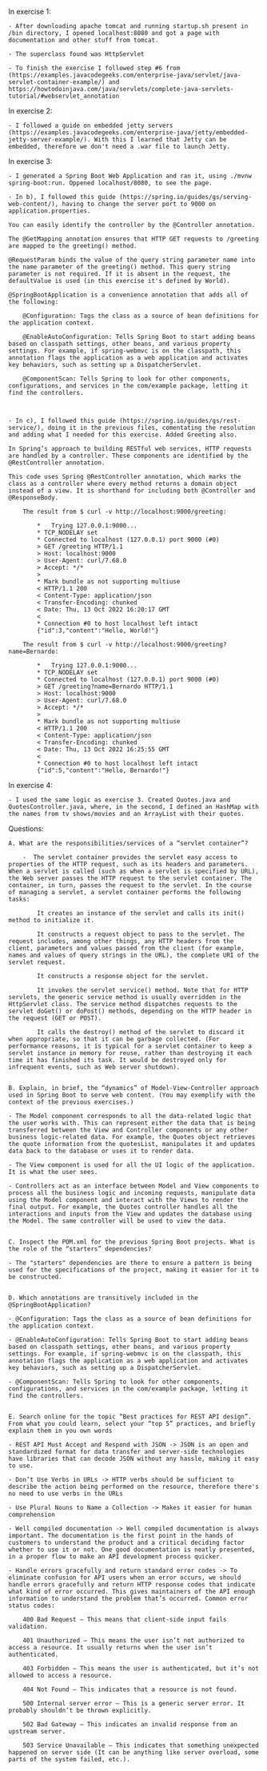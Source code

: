 In exercise 1:
    
    - After downloading apache tomcat and running startup.sh present in /bin directory, I opened localhost:8080 and got a page with documentation and other stuff from tomcat.

    - The superclass found was HttpServlet
    
    - To finish the exercise I followed step #6 from (https://examples.javacodegeeks.com/enterprise-java/servlet/java-servlet-container-example/) and  https://howtodoinjava.com/java/servlets/complete-java-servlets-tutorial/#webservlet_annotation
   
In exercise 2:

    - I followed a guide on embedded jetty servers (https://examples.javacodegeeks.com/enterprise-java/jetty/embedded-jetty-server-example/). With this I learned that Jetty can be embedded, therefore we don't need a .war file to launch Jetty. 

In exercise 3:

    - I generated a Spring Boot Web Application and ran it, using ./mvnw spring-boot:run. Oppened localhost/8080, to see the page.

    - In b), I followed this guide (https://spring.io/guides/gs/serving-web-content/), having to change the server port to 9000 on application.properties.
    
    You can easily identify the controller by the @Controller annotation. 
    
    The @GetMapping annotation ensures that HTTP GET requests to /greeting are mapped to the greeting() method.
    
    @RequestParam binds the value of the query string parameter name into the name parameter of the greeting() method. This query string parameter is not required. If it is absent in the request, the defaultValue is used (in this exercise it's defined by World).
    
    @SpringBootApplication is a convenience annotation that adds all of the following:

        @Configuration: Tags the class as a source of bean definitions for the application context.

        @EnableAutoConfiguration: Tells Spring Boot to start adding beans based on classpath settings, other beans, and various property settings. For example, if spring-webmvc is on the classpath, this annotation flags the application as a web application and activates key behaviors, such as setting up a DispatcherServlet.

        @ComponentScan: Tells Spring to look for other components, configurations, and services in the com/example package, letting it find the controllers.



    - In c), I followed this guide (https://spring.io/guides/gs/rest-service/), doing it in the previous files, comentating the resolution and adding what I needed for this exercise. Added Greeting also.

    In Spring’s approach to building RESTful web services, HTTP requests are handled by a controller. These components are identified by the @RestController annotation.

    This code uses Spring @RestController annotation, which marks the class as a controller where every method returns a domain object instead of a view. It is shorthand for including both @Controller and @ResponseBody.

        The result from $ curl -v http://localhost:9000/greeting:

            *   Trying 127.0.0.1:9000...
            * TCP_NODELAY set
            * Connected to localhost (127.0.0.1) port 9000 (#0)
            > GET /greeting HTTP/1.1
            > Host: localhost:9000
            > User-Agent: curl/7.68.0
            > Accept: */*
            > 
            * Mark bundle as not supporting multiuse
            < HTTP/1.1 200 
            < Content-Type: application/json
            < Transfer-Encoding: chunked
            < Date: Thu, 13 Oct 2022 16:20:17 GMT
            < 
            * Connection #0 to host localhost left intact
            {"id":3,"content":"Hello, World!"}
        
        The result from $ curl -v http://localhost:9000/greeting?name=Bernardo:

            *   Trying 127.0.0.1:9000...
            * TCP_NODELAY set
            * Connected to localhost (127.0.0.1) port 9000 (#0)
            > GET /greeting?name=Bernardo HTTP/1.1
            > Host: localhost:9000
            > User-Agent: curl/7.68.0
            > Accept: */*
            > 
            * Mark bundle as not supporting multiuse
            < HTTP/1.1 200 
            < Content-Type: application/json
            < Transfer-Encoding: chunked
            < Date: Thu, 13 Oct 2022 16:25:55 GMT
            < 
            * Connection #0 to host localhost left intact
            {"id":5,"content":"Hello, Bernardo!"}


In exercise 4:

    - I used the same logic as exercise 3. Created Quotes.java and QuotesController.java, where, in the second, I defined an HashMap with the names from tv shows/movies and an ArrayList with their quotes.

Questions:

    A. What are the responsibilities/services of a “servlet container”?

        -  The servlet container provides the servlet easy access to properties of the HTTP request, such as its headers and parameters. When a servlet is called (such as when a servlet is specified by URL), the Web server passes the HTTP request to the servlet container. The container, in turn, passes the request to the servlet. In the course of managing a servlet, a servlet container performs the following tasks:

            It creates an instance of the servlet and calls its init() method to initialize it.

            It constructs a request object to pass to the servlet. The request includes, among other things, any HTTP headers from the client, parameters and values passed from the client (for example, names and values of query strings in the URL), the complete URI of the servlet request.

            It constructs a response object for the servlet.

            It invokes the servlet service() method. Note that for HTTP servlets, the generic service method is usually overridden in the HttpServlet class. The service method dispatches requests to the servlet doGet() or doPost() methods, depending on the HTTP header in the request (GET or POST).

            It calls the destroy() method of the servlet to discard it when appropriate, so that it can be garbage collected. (For performance reasons, it is typical for a servlet container to keep a servlet instance in memory for reuse, rather than destroying it each time it has finished its task. It would be destroyed only for infrequent events, such as Web server shutdown).

    
    B. Explain, in brief, the “dynamics” of Model-View-Controller approach used in Spring Boot to serve web content. (You may exemplify with the context of the previous exercises.)

    - The Model component corresponds to all the data-related logic that the user works with. This can represent either the data that is being transferred between the View and Controller components or any other business logic-related data. For example, the Quotes object retrieves the quote information from the quotesList, manipulates it and updates data back to the database or uses it to render data.

    - The View component is used for all the UI logic of the application. It is what the user sees.

    - Controllers act as an interface between Model and View components to process all the business logic and incoming requests, manipulate data using the Model component and interact with the Views to render the final output. For example, the Quotes controller handles all the interactions and inputs from the View and updates the database using the Model. The same controller will be used to view the data.
    
    
    C. Inspect the POM.xml for the previous Spring Boot projects. What is the role of the “starters” dependencies?

    - The "starters" dependencies are there to ensure a pattern is being used for the specifications of the project, making it easier for it to be constructed.


    D. Which annotations are transitively included in the @SpringBootApplication?

    - @Configuration: Tags the class as a source of bean definitions for the application context.

    - @EnableAutoConfiguration: Tells Spring Boot to start adding beans based on classpath settings, other beans, and various property settings. For example, if spring-webmvc is on the classpath, this annotation flags the application as a web application and activates key behaviors, such as setting up a DispatcherServlet.

    - @ComponentScan: Tells Spring to look for other components, configurations, and services in the com/example package, letting it find the controllers.


    E. Search online for the topic “Best practices for REST API design”. From what you could learn, select your “top 5” practices, and briefly explain them in you own words

    - REST API Must Accept and Respond with JSON -> JSON is an open and standardized format for data transfer and server-side technologies have libraries that can decode JSON without any hassle, making it easy to use.

    - Don’t Use Verbs in URLs -> HTTP verbs should be sufficient to describe the action being performed on the resource, therefore there's no need to use verbs in the URLs

    - Use Plural Nouns to Name a Collection -> Makes it easier for human comprehension

    - Well compiled documentation -> Well compiled documentation is always important. The documentation is the first point in the hands of customers to understand the product and a critical deciding factor whether to use it or not. One good documentation is neatly presented, in a proper flow to make an API development process quicker.

    - Handle errors gracefully and return standard error codes -> To eliminate confusion for API users when an error occurs, we should handle errors gracefully and return HTTP response codes that indicate what kind of error occurred. This gives maintainers of the API enough information to understand the problem that’s occurred. Common error status codes:

        400 Bad Request – This means that client-side input fails validation.
        
        401 Unauthorized – This means the user isn’t not authorized to access a resource. It usually returns when the user isn’t authenticated.
        
        403 Forbidden – This means the user is authenticated, but it’s not allowed to access a resource.
        
        404 Not Found – This indicates that a resource is not found.
        
        500 Internal server error – This is a generic server error. It probably shouldn’t be thrown explicitly.
        
        502 Bad Gateway – This indicates an invalid response from an upstream server.
        
        503 Service Unavailable – This indicates that something unexpected happened on server side (It can be anything like server overload, some parts of the system failed, etc.).